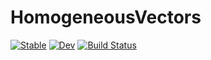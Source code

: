 # HomogeneousVectors

[![Stable](https://img.shields.io/badge/docs-stable-blue.svg)](https://cserteGT3.github.io/HomogeneousVectors.jl/stable/)
[![Dev](https://img.shields.io/badge/docs-dev-blue.svg)](https://cserteGT3.github.io/HomogeneousVectors.jl/dev/)
[![Build Status](https://github.com/cserteGT3/HomogeneousVectors.jl/actions/workflows/CI.yml/badge.svg?branch=main)](https://github.com/cserteGT3/HomogeneousVectors.jl/actions/workflows/CI.yml?query=branch%3Amain)
